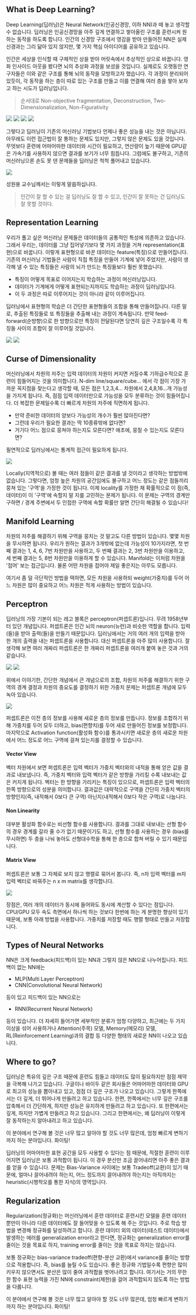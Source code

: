 ## What is Deep Learning?

Deep Learning(딥러닝)은 Neural Network(인공신경망, 이하 NN)과 떼 놓고 생각할 수 없습니다. 딥러닝은  인공신경망을 아주 깊게 연결하고 쌓아올린 구조를 훈련시켜 원하는 동작을 하도록 합니다. 인간의 신경망 구조에서 영감을 받아 만들어진 NN은 실제 신경과는 그리 닮아 있지 않지만, 몇 가지 핵심 아이디어를 공유하고 있습니다.

인간은 세상을 인식할 때 구체적인 상을 받아 머릿속에서 추상적인 상으로 바꿉니다. 영화 인사이드 아웃을 봤다면 뇌의 추상화 과정을 보셨을 것입니다. 실제로도 오랫동안 연구자들은 이와 같은 구조를 통해 뇌의 동작을 모방하고자 했습니다. 각 과정이 분리되어 있듯이, 각 동작을 하는 층이 따로 있는 구조를 만들고 이를 연결해 여러 층을 쌓아 보자고 하는 시도가 딥러닝입니다.

> 순서대로 Non-objective fragmentation, Deconstruction, Two-Dimensionalization, Non-Figurativity

![](http://i.imgur.com/TzqcYXN.png)
![](http://i.imgur.com/KHh8sry.png)
![](http://i.imgur.com/uSnkBji.png)
![](http://i.imgur.com/7CGB4ud.png)

그렇다고 딥러닝이 기존의 머신러닝 기법보다 언제나 좋은 성능을 내는 것은 아닙니다. 아무래도 이런 접근법이 잘 통하는 문제도 있지만, 그렇지 않은 문제도 있을 것입니다. 무엇보다 훈련에 어마어마한 데이터와 시간이 필요하고, 연산량이 높기 때문에 GPU같은 가속기를 사용하지 않으면 결과를 보기가 너무 힘듭니다. 그럼에도 불구하고, 기존의 머신러닝으론 손도 못 댄 문제들을 딥러닝은 척척 풀어내고 있습니다.

![](http://i.imgur.com/4JcBEHO.png)

성원용 교수님께서는 이렇게 말씀하십니다.
> 인간이 잘 할 수 있는 걸 딥러닝도 잘 할 수 있고, 인간이 잘 못하는 건 딥러닝도 잘 못할 것이다.

## Representation Learning

우리가 풀고 싶은 머신러닝 문제들은 데이터들의 공통적인 특성에 의존하고 있습니다. 그래서 우리는, 데이터를 그냥 집어넣기보다 몇 가지 과정을 거쳐 representation(표현)으로 바꿉니다. 이렇게 표현형으로 바꾼 데이터는 feature(특징)으로 만들어집니다. 기존의 머신러닝 기법들은 사람이 직접 특징을 만들어 기계에 넣어 주었지만, 사람이 생각해 낼 수 있는 특징들은 사람의 뇌가 만드는 특징들보다 훨씬 못했습니다. 
- 특징이 어떻게 목표로 이어지는지 학습하는 과정이 머신러닝입니다.
- 데이터가 기계에게 어떻게 표현되는지까지도 학습하는 과정이 딥러닝입니다.
- 이 두 과정은 따로 이루어지는 것이 아니라 같이 이루어집니다.

딥러닝에서 표현형의 학습은 더 간단한 표현형들의 조합을 통해 만들어집니다. 다른 말로, 추출된 특징들로 또 특징들을 추출해 내는 과정이 계속됩니다. 만약 feed-forward(순방향)으로 한 방향으로만 특징이 전달된다면 당연히 깊은 구조일수록 각 특징들 사이의 조합이 잘 이루어질 것입니다.

![](http://i.imgur.com/WMwglVE.png)
![](http://i.imgur.com/keotRRI.png)

## Curse of Dimensionality

머신러닝에서 차원의 저주는 입력 데이터의 차원이 커지면 커질수록 기하급수적으로 훈련이 힘들어지는 것을 의미합니다. N-dim line/square/cube... 에서 각 점이 가장 가까운 꼭지점을 찾는다고 생각할 때, 모든 점은 1,2,3,4... 차원에서 2,4,8,16...개 가능성을 가지게 됩니다. 즉, 점점 입력 데이터만으로 가능성을 모두 분류하는 것이 힘들어집니다. 더 복잡한 문제일수록 더 빠르게 차원의 저주에 직면하게 됩니다. 
- 만약 준비한 데이터의 양보다 가능성의 개수가 훨씬 많아진다면? 
- 그런데 우리가 필요한 결과는 딱 10종류밖에 없다면?
- 거기다 어느 점으로 뭉쳐야 하는지도 모른다면? 애초에, 뭉칠 수 있는지도 모른다면?

필연적으로 딥러닝에서는 통계적 접근이 필요하게 됩니다. 

![](http://i.imgur.com/S6YBV0M.png)

Locally(지역적으로) 볼 때는 여러 점들이 같은 결과를 낼 것이라고 생각하는 방법밖에 없습니다. 그렇다면, 엄청 높은 차원의 공간임에도 불구하고 어느 정도는 같은 점들끼리 뭉쳐 있는 '구역'을 가정한 것이 됩니다. 이제 locality를 가정한 채 확률적으로 이 점(즉, 데이터)이 이 '구역'에 속할지 말 지를 고민하는 문제가 됩니다. 이 문제는 구역의 경계만 구하면 / 경계 주변에서 두 인접한 구역에 속할 확률만 알면 간단히 해결될 수 있습니다!

## Manifold Learning

차원의 저주를 해결하기 위해 구역을 뭉치는 것 말고도 다른 방법이 있습니다. 몇몇 차원을 무시하면 됩니다. 우리가 원하는 결과가 3개밖에 없는데 가능성이 10가지라면, 첫 번째 결과는 1, 4, 6, 7번 차원만을 사용하고, 두 번째 결과는 2, 3번 차원만을 이용하고, 세 번째 결과는 5, 8번 차원만을 이용하게 할 수 있습니다. Manifold는 이처럼 차원을 '접어' 보는 접근입니다. 물론 어떤 차원을 접어야 제일 좋은지는 아무도 모릅니다.

여기서 좀 덜 극단적인 방법을 택하면, 모든 차원을 사용하되 weight(가중치)를 두어 어느 차원은 많이 중요하고 어느 차원은 적게 사용하는 방법이 있습니다. 

## Perceptron

딥러닝의 가장 기본이 되는 레고 블록은 perceptron(퍼셉트론)입니다. 무려 1958년부터 있던 개념입니다. 퍼셉트론은 인간 뇌의 neuron(뉴런)과 비슷한 역할을 합니다. 입력(들)을 받아 출력(들)을 만들기 때문입니다. 딥러닝에서는 거의 여러 개의 입력을 받아 한 개의 출력을 내는 퍼셉트론을 사용합니다. 대신 퍼셉트론을 아주 많이 사용합니다. 잘 생각해 보면 여러 개짜리 퍼셉트론은 한 개짜리 퍼셉트론을 여러개 붙여 놓은 것과 거의 같습니다.

![](http://i.imgur.com/XaAVbgx.png)
![](http://i.imgur.com/qVxgVlx.png)

위에서 이야기한, 간단한 개념에서 큰 개념으로의 조합, 차원의 저주를 해결하기 위한 구역의 경계 결정과 차원의 중요도를 결정하기 위한 가중치 문제는 퍼셉트론 개념에 모두 녹아 있습니다.

![](http://i.imgur.com/chp5dza.png)

퍼셉트론은 이전 층의 정보를 사용해 새로운 층의 정보를 만듭니다. 정보를 조합하기 위해 가중치를 두어 모두 더하고, bias(편향치)를 두어 새로 만들어진 정보를 보정합니다. 마지막으로 Activation function(활성화 함수)를 통과시키면 새로운 층의 새로운 차원에서 어느 정도로 어느 구역에 걸쳐 있는지를 결정할 수 있습니다.

#### Vector View

벡터 차원에서 보면 퍼셉트론은 입력 벡터가 가중치 벡터와의 내적을 통해 얻은 값을 결과로 내보냅니다. 즉, 가중치 벡터와 입력 벡터가 같은 방향을 가리킬 수록 내보내는 값은 커지게 됩니다. 벡터는 한 방향을 가리키는 특징이 있으므로, 퍼셉트론은 입력 벡터의 한쪽 방향으로의 성분을 의미합니다. 결과값은 대략적으로 구역을 간단히 가중치 벡터의 방향인지(즉, 내적해서 0보다 큰 구역) 아닌지(내적해서 0보다 작은 구역)로 나눕니다.

#### Non Linearity

대부분 활성화 함수로는 비선형 함수를 사용합니다. 결과를 그대로 내보내는 선형 함수의 경우 경계를 갈라 줄 수가 없기 때문이기도 하고, 선형 함수를 사용하는 경우 (bias를 무시하면) 두 층을 나눠 놓아도 선형대수학을 통해 한 층으로 합쳐 버릴 수 있기 때문입니다.

#### Matrix View

퍼셉트론은 보통 그 자체로 보지 않고 행렬로 묶어서 봅니다. 즉, n차 입력 벡터를 m차 입력 벡터로 바꿔주는 n x m matrix를 생각합니다.

![](http://i.imgur.com/pSwesoz.png)

장점은, 여러 개의 데이터가 동시에 들어와도 동시에 계산할 수 있다는 점입니다. CPU/GPU 모두 속도 측면에서 하나씩 하는 것보다 한번에 하는 게 분명한 향상이 있기 때문에, 보통 아래 방법을 사용합니다. 가중치를 저장할 때도 행렬 형태로 만들고 저장합니다.


## Types of Neural Networks

NN은 크게 feedback(피드백)이 있는 NN과 그렇지 않은 NN으로 나누어집니다. 피드백이 없는 NN에는 
- MLP(Multi Layer Perceptron)
- CNN(Convolutional Neural Network)

등이 있고 피드백이 있는 NN으로는
- RNN(Recurrent Neural Network)

등이 있습니다. 더 자세히 들어가면 세부적인 분류가 엄청 다양하고, 최근에는 두 가지 이상을 섞어 사용하거나 Attention(주목) 모델, Memory(메모리) 모델, RL(Reinforcement Learning)과의 결합 등 다양한 형태의 새로운 NN이 나오고 있습니다.

## Where to go?

딥러닝은 특유의 깊은 구조 때문에 훈련도 힘들고 데이터도 많이 필요하지만 점점 제약을 극복해 나가고 있습니다. 구글이나 바이두 같은 회사들은 어마어마한 데이터와 GPU로 최고의 성능을 뽑아내고 있고, 점점 더 깊은 구조가 나오고 있습니다. 그렇게 한쪽에서는 더 깊게, 더 뛰어나게 만들려고 하고 있습니다. 한편, 한쪽에서는 너무 깊은 구조를 압축해서 더 간단하게, 하지만 성능은 유지하게 만들려고 하고 있습니다. 또 한편에서는 깊게, 하지만 가볍게 만들려고 하고 있습니다. 그리고 한편에서는, 왜 딥러닝이 이렇게 잘 동작하는지 알아내려고 하고 있습니다.

이 분야에서 연구해 볼 것은 너무 많고 알아야 할 것도 너무 많은데, 엄청 빠르게 변하기까지 하는 분야입니다. 화이팅!

딥러닝의 어마어마한 표현 공간을 모두 사용할 수 있다는 점 때문에, 적절한 훈련이 이루어지면 딥러닝은 보통 과적합이 됩니다. 이 경우 분산만 조금 끌어내리면 아주 좋은 결과를 얻을 수 있습니다. 문제는 Bias-Variance 사이에는 보통 Tradeoff(교환)이 있기 때문에, 얼마나 끌어내려야 하는지, 어느 정도까지 끌어내려야 하는지는 아직까지는 heuristic(시행착오를 통한 지식)의 영역입니다.




## Regularization

Regularization(정규화)는 머신러닝에서 훈련 데이터로 훈련시킨 모델을 훈련 데이터뿐만이 아니라 다른 데이터에도 잘 들어맞을 수 있도록 해 주는 것입니다. 주로 학습 방법을 변경해 정규화를 달성하려고 합니다. 훈련 데이터 외의 데이터(테스트 데이터)에서 발생하는 에러를 generalization error라고 한다면, 정규화는 generalization error를 줄이는 것을 목표로 하지, training error를 줄이는 것을 목표로 하지는 않습니다.

보통 정규화는 bias-variance tradeoff(편향-분산 교환)에서 variance를 줄이는 방향으로 적용합니다. 즉, bias를 늘릴 수도 있습니다. 좋은 정규화 기법일수록 편향은 많이 키우지 않으면서도 분산은 많이 줄여 과적합을 벗어나려고 합니다. 여기서는 거의 무한한 함수 표현 능력을 가진 NN에 constraint(제한)을 걸어 과적합되지 않도록 하는 방법을 다룹니다.

이 분야에서 연구해 볼 것은 너무 많고 알아야 할 것도 너무 많은데, 엄청 빠르게 변하기까지 하는 분야입니다. 화이팅!
